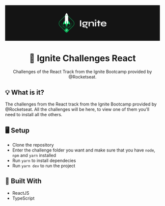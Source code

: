 #
<img src="./.github/ignite.png" align="center" />

</br>

<h1 align="center">🚀 Ignite Challenges React</h1>
<p align="center">Challenges of the React Track from the Ignite Bootcamp provided by @Rocketseat.</p>

## 💡 What is it?
The challenges from the React track from the Ignite Bootcamp provided by @Rocketseat. All the challenges will be here, to view one of them you'll need to install all the others.

## 🖥 Setup
- Clone the repository
- Enter the challenge folder you want and make sure that you have `node`, `npm` and `yarn` installed
- Run `yarn` to install dependecies
- Run  `yarn dev` to run the project

## 🚧 Built With
- ReactJS
- TypeScript
